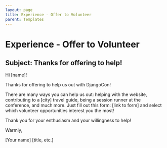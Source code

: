 ```yaml
---
layout: page
title: Experience - Offer to Volunteer
parent: Templates
---
```


# Experience - Offer to Volunteer 

## Subject: Thanks for offering to help! 

Hi [name]! 

Thanks for offering to help us out with DjangoCon! 

There are many ways you can help us out: helping with the website, contributing to a [city] travel guide, being a session runner at the conference, and much more. Just fill out this form: [link to form] and select which volunteer opportunities interest you the most! 

Thank you for your enthusiasm and your willingness to help! 

Warmly, 

[Your name]
[title, etc.] 
